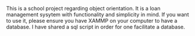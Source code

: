 This is a school project regarding object orientation. It is a loan management sysytem with functionality and simplicity in mind. If you want to use it, please ensure you have XAMMP on your computer to have a database. I have shared a sql script in order for one facilitate a database. 
